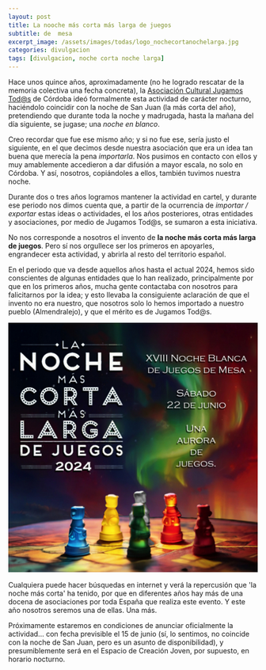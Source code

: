```yaml
---
layout: post
title: La nooche más corta más larga de juegos
subtitle: de  mesa
excerpt_image: /assets/images/todas/logo_nochecortanochelarga.jpg
categories: divulgacion
tags: [divulgacion, noche corta noche larga]
---
```


Hace unos quince años, aproximadamente (no he logrado rescatar de la memoria colectiva una fecha concreta), la [Asociación Cultural Jugamos Tod@s](https://www.jugamostodos.org/) de Córdoba ideó formalmente esta actividad de carácter nocturno, haciéndolo coincidir con la noche de San Juan (la más corta del año), pretendiendo que durante toda la noche y madrugada, hasta la mañana del día siguiente, se jugase; una <i>noche en blanco</i>.

Creo recordar que fue ese mismo año; y si no fue ese, sería justo el siguiente, en el que decimos desde nuestra asociación que era un idea tan buena que merecía la pena <i>importarla</i>. Nos pusimos en contacto con ellos y muy amablemente accedieron a dar difusión a mayor escala, no solo en Córdoba. Y así, nosotros, copiándoles a ellos, también tuvimos nuestra noche.

Durante dos o tres años logramos mantener la actividad en cartel, y durante ese periodo nos dimos cuenta que, a partir de la ocurrencia de <i>importar / exportar</i> estas ideas o actividades, el los años posteriores, otras entidades y asociaciones, por medio de Jugamos Tod@s, se sumaron a esta iniciativa.

No nos corresponde a nosotros el invento de <b>la noche más corta más larga de juegos</b>. Pero sí nos orgullece ser los primeros en apoyarles, engrandecer esta actividad, y abrirla al resto del territorio español.

En el periodo que va desde aquellos años hasta el actual 2024, hemos sido conscientes de algunas entidades que lo han realizado, principalmente por que en los primeros años, mucha gente contactaba con nosotros para falicitarnos por la idea; y esto llevaba la consiguiente aclaración de que el invento no era nuestro, que nosotros solo lo hemos importado a nuestro pueblo (Almendralejo), y que el mérito es de Jugamos Tod@s.

![](/assets/images/todas/logo_nocheCordoba2024.jpg)

Cualquiera puede hacer búsquedas en internet y verá la repercusión que 'la noche más corta' ha tenido, por que en diferentes años hay más de una docena de asociaciones por toda España que realiza este evento. Y este año nosotros seremos una de ellas. Una más.

Próximamente estaremos en condiciones de anunciar oficialmente la actividad... con fecha previsible el 15 de junio (sí, lo sentimos, no coincide con la noche de San Juan, pero es un asunto de disponibilidad), y presumiblemente será en el Espacio de Creación Joven, por supuesto, en horario nocturno.